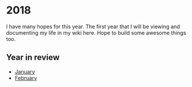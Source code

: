 # 2018
I have many hopes for this year. The first year that I will be viewing and documenting my life in my wiki here. Hope to build some awesome things too.

## Year in review
- [January](january-2018.md)
- [February](february-2018.md)